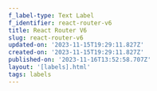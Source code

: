 ```yaml
---
f_label-type: Text Label
f_identifier: react-router-v6
title: React Router V6
slug: react-router-v6
updated-on: '2023-11-15T19:29:11.827Z'
created-on: '2023-11-15T19:29:11.827Z'
published-on: '2023-11-16T13:52:58.707Z'
layout: '[labels].html'
tags: labels
---
```



